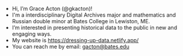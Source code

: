 - Hi, I’m Grace Acton (@gkacton)!
- I'm a interdisciplinary Digital Archives major and mathematics and Russian double minor at Bates College in Lewiston, ME. 
- I’m interested in presenting historical data to the public in new and engaging ways.
- My website is https://dressing-up-data.netlify.app/
- You can reach me by email: gacton@bates.edu

<!---
gkacton/gkacton is a ✨ special ✨ repository because its `README.md` (this file) appears on your GitHub profile.
You can click the Preview link to take a look at your changes.
--->
